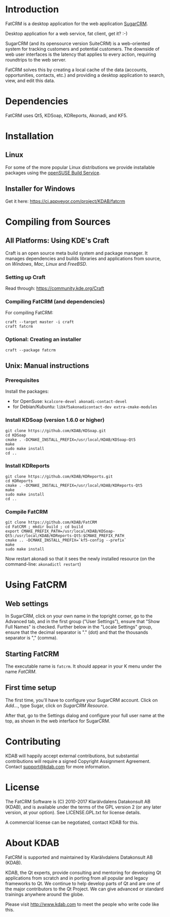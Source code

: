 # Introduction

FatCRM is a desktop application for the web application [SugarCRM](https://www.sugarcrm.com).

Desktop application for a web service, fat client, get it? :-)

SugarCRM (and its opensource version SuiteCRM) is a web-oriented system for tracking
customers and potential customers. The downside of web user interfaces is the latency
that applies to every action, requiring roundtrips to the web server.

FatCRM solves this by creating a local cache of the data (accounts, opportunities, contacts, etc.)
and providing a desktop application to search, view, and edit this data.

# Dependencies

FatCRM uses Qt5, KDSoap, KDReports, Akonadi, and KF5.

# Installation

## Linux

For some of the more popular Linux distributions we provide installable packages using the [openSUSE Build Service](https://build.opensuse.org/project/show/isv:KDAB).

## Installer for Windows

Get it here: https://ci.appveyor.com/project/KDAB/fatcrm

# Compiling from Sources

## All Platforms: Using KDE's Craft

Craft is an open source meta build system and package manager. It manages dependencies and builds libraries and applications from source, on *Windows*, *Mac*, *Linux* and *FreeBSD*.

### Setting up Craft

Read through: https://community.kde.org/Craft

### Compiling FatCRM (and dependencies)

For compiling FatCRM:
```
craft --target master -i craft
craft fatcrm
```

### Optional: Creating an installer

```
craft --package fatcrm
```

## Unix: Manual instructions

### Prerequisites

Install the packages:

- for OpenSuse: `kcalcore-devel akonadi-contact-devel`
- for Debian/Kubuntu: `libkf5akonadicontact-dev extra-cmake-modules`

### Install KDSoap (version 1.6.0 or higher)

```
git clone https://github.com/KDAB/KDSoap.git
cd KDSoap
cmake . -DCMAKE_INSTALL_PREFIX=/usr/local/KDAB/KDSoap-Qt5
make
sudo make install
cd ..
```

### Install KDReports

```
git clone https://github.com/KDAB/KDReports.git
cd KDReports
cmake . -DCMAKE_INSTALL_PREFIX=/usr/local/KDAB/KDReports-Qt5
make
sudo make install
cd ..
```

### Compile FatCRM

```
git clone https://github.com/KDAB/FatCRM
cd FatCRM ; mkdir build ; cd build
export CMAKE_PREFIX_PATH=/usr/local/KDAB/KDSoap-Qt5:/usr/local/KDAB/KDReports-Qt5:$CMAKE_PREFIX_PATH
cmake .. -DCMAKE_INSTALL_PREFIX=`kf5-config --prefix`
make
sudo make install
```

Now restart akonadi so that it sees the newly installed resource (on the command-line: `akonadictl restart`)

# Using FatCRM

## Web settings

In SugarCRM, click on your own name in the topright corner, go to the Advanced tab, and in the first group ("User Settings"), ensure that "Show Full Names" is checked.
Further below in the "Locale Settings" group, ensure that the decimal separator is "." (dot) and that the thousands separator is "," (comma).

## Starting FatCRM

The executable name is `fatcrm`. It should appear in your K menu under the name *FatCRM*.

## First time setup

The first time, you'll have to configure your SugarCRM account. Click on *Add...*, type Sugar, click on *SugarCRM Resource*.

After that, go to the Settings dialog and configure your full user name at the top, as shown in the web interface for SugarCRM.

# Contributing

KDAB will happily accept external contributions, but substantial
contributions will require a signed Copyright Assignment Agreement.
Contact support@kdab.com for more information.

# License

The FatCRM Software is (C) 2010-2017 Klarälvdalens Datakonsult AB (KDAB),
and is available under the terms of the GPL version 2 (or any later version,
at your option).  See LICENSE.GPL.txt for license details.

A commercial license can be negotiated, contact KDAB for this.

# About KDAB

FatCRM is supported and maintained by Klarälvdalens Datakonsult AB (KDAB).

KDAB, the Qt experts, provide consulting and mentoring for developing
Qt applications from scratch and in porting from all popular and legacy
frameworks to Qt. We continue to help develop parts of Qt and are one
of the major contributors to the Qt Project. We can give advanced or
standard trainings anywhere around the globe.

Please visit http://www.kdab.com to meet the people who write code like this.
